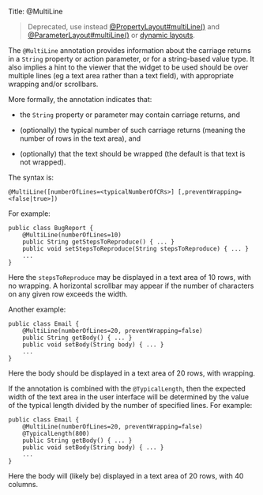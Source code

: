 Title: @MultiLine

[//]: # (content copied to _user-guide_xxx)

> Deprecated, use instead [@PropertyLayout#multiLine()](./PropertyLayout.html) and [@ParameterLayout#multiLine()](./ParameterLayout.html) or [dynamic layouts](../../components/viewers/wicket/dynamic-layouts.html).


The `@MultiLine` annotation provides information about the carriage
returns in a `String` property or action parameter, or for a
string-based value type. It also implies a hint to the viewer that the
widget to be used should be over multiple lines (eg a text area rather
than a text field), with appropriate wrapping and/or scrollbars.

More formally, the annotation indicates that:

-   the `String` property or parameter may contain carriage returns, and

-   (optionally) the typical number of such carriage returns (meaning
    the number of rows in the text area), and

-   (optionally) that the text should be wrapped (the default is that
    text is not wrapped).

The syntax is:

`@MultiLine([numberOfLines=<typicalNumberOfCRs>]
        [,preventWrapping=<false|true>])`

For example:

    public class BugReport {
        @MultiLine(numberOfLines=10)
        public String getStepsToReproduce() { ... }
        public void setStepsToReproduce(String stepsToReproduce) { ... }
        ...
    }

Here the `stepsToReproduce` may be displayed in a text area of 10 rows,
with no wrapping. A horizontal scrollbar may appear if the number of
characters on any given row exceeds the width.

Another example:

    public class Email {
        @MultiLine(numberOfLines=20, preventWrapping=false)
        public String getBody() { ... }
        public void setBody(String body) { ... }
        ...
    }

Here the body should be displayed in a text area of 20 rows, with
wrapping.

If the annotation is combined with the `@TypicalLength`, then the
expected width of the text area in the user interface will be determined
by the value of the typical length divided by the number of specified
lines. For example:

    public class Email {
        @MultiLine(numberOfLines=20, preventWrapping=false)
        @TypicalLength(800)
        public String getBody() { ... }
        public void setBody(String body) { ... }
        ...
    }

Here the body will (likely be) displayed in a text area of 20 rows, with
40 columns.
